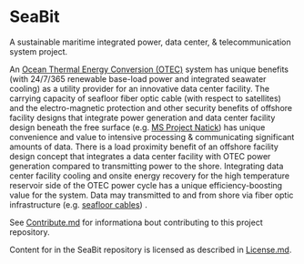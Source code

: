 # SeaBit
A sustainable maritime integrated power, data center, & telecommunication system project.

An [Ocean Thermal Energy Conversion (OTEC)](https://en.wikipedia.org/wiki/Ocean_thermal_energy_conversion) system has unique benefits (with 24/7/365 renewable base-load power and integrated seawater cooling) as a utility provider for an innovative data center facility.  The carrying capacity of seafloor fiber optic cable (with respect to satellites) and the electro-magnetic protection and other security benefits of offshore facility designs that integrate power generation and data center facility design beneath the free surface (e.g. [MS Project Natick](http://natick.research.microsoft.com/)) has unique convenience and value to intensive processing & communicating significant amounts of data.  There is a load proximity benefit of an offshore facility design concept that integrates a data center facility with OTEC power generation compared to transmitting power to the shore.  Integrating data center facility cooling and onsite energy recovery for the high temperature reservoir side of the OTEC power cycle has a unique efficiency-boosting value for the system. Data may transmitted to and from shore via fiber optic infrastructure (e.g. [seafloor cables](http://submarine-cable-map-2016.telegeography.com/)) .

See [Contribute.md](https://github.com/BEICBIM/SeaBit/blob/master/Contribute.md) for informationa bout contributing to this project repository.

Content for in the SeaBit repository is licensed as described in [License.md](https://github.com/BEICBIM/SeaBit/blob/master/License.md).
